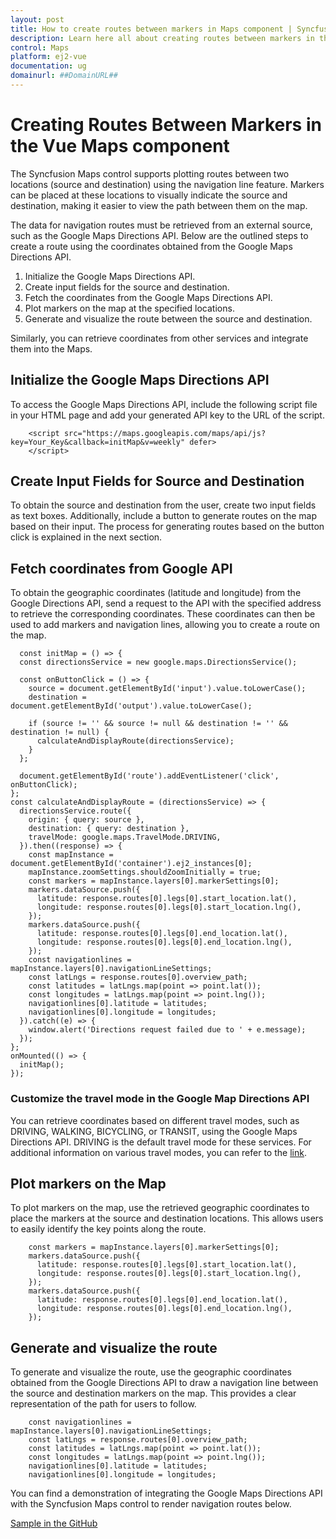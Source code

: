 ```yaml
---
layout: post
title: How to create routes between markers in Maps component | Syncfusion
description: Learn here all about creating routes between markers in the Syncfusion Vue Maps component of Syncfusion Essential JS 2 and more.
control: Maps 
platform: ej2-vue
documentation: ug
domainurl: ##DomainURL##
---
```


# Creating Routes Between Markers in the Vue Maps component

The Syncfusion Maps control supports plotting routes between two locations (source and destination) using the navigation line feature. Markers can be placed at these locations to visually indicate the source and destination, making it easier to view the path between them on the map.

The data for navigation routes must be retrieved from an external source, such as the Google Maps Directions API. Below are the outlined steps to create a route using the coordinates obtained from the Google Maps Directions API.

1. Initialize the Google Maps Directions API.
2. Create input fields for the source and destination.
3. Fetch the coordinates from the Google Maps Directions API.
4. Plot markers on the map at the specified locations.
5. Generate and visualize the route between the source and destination.

Similarly, you can retrieve coordinates from other services and integrate them into the Maps.

## Initialize the Google Maps Directions API

To access the Google Maps Directions API, include the following script file in your HTML page and add your generated API key to the URL of the script.

```
    <script src="https://maps.googleapis.com/maps/api/js?key=Your_Key&callback=initMap&v=weekly" defer>
    </script>

```

## Create Input Fields for Source and Destination

To obtain the source and destination from the user, create two input fields as text boxes. Additionally, include a button to generate routes on the map based on their input. The process for generating routes based on the button click is explained in the next section.

## Fetch coordinates from Google API

To obtain the geographic coordinates (latitude and longitude) from the Google Directions API, send a request to the API with the specified address to retrieve the corresponding coordinates. These coordinates can then be used to add markers and navigation lines, allowing you to create a route on the map.

```
  const initMap = () => {
  const directionsService = new google.maps.DirectionsService();
  
  const onButtonClick = () => {
    source = document.getElementById('input').value.toLowerCase();
    destination = document.getElementById('output').value.toLowerCase();
    
    if (source != '' && source != null && destination != '' && destination != null) {
      calculateAndDisplayRoute(directionsService);
    }
  };
  
  document.getElementById('route').addEventListener('click', onButtonClick);
};
const calculateAndDisplayRoute = (directionsService) => {
  directionsService.route({
    origin: { query: source },
    destination: { query: destination },
    travelMode: google.maps.TravelMode.DRIVING,
  }).then((response) => {
    const mapInstance = document.getElementById('container').ej2_instances[0];
    mapInstance.zoomSettings.shouldZoomInitially = true;
    const markers = mapInstance.layers[0].markerSettings[0];
    markers.dataSource.push({
      latitude: response.routes[0].legs[0].start_location.lat(),
      longitude: response.routes[0].legs[0].start_location.lng(),
    });
    markers.dataSource.push({
      latitude: response.routes[0].legs[0].end_location.lat(),
      longitude: response.routes[0].legs[0].end_location.lng(),
    });
    const navigationlines = mapInstance.layers[0].navigationLineSettings;
    const latLngs = response.routes[0].overview_path;
    const latitudes = latLngs.map(point => point.lat());
    const longitudes = latLngs.map(point => point.lng());    
    navigationlines[0].latitude = latitudes;
    navigationlines[0].longitude = longitudes;
  }).catch((e) => {
    window.alert('Directions request failed due to ' + e.message);
  });
};
onMounted(() => {
  initMap();
});

```

### Customize the travel mode in the Google Map Directions API

You can retrieve coordinates based on different travel modes, such as DRIVING, WALKING, BICYCLING, or TRANSIT, using the Google Maps Directions API. DRIVING is the default travel mode for these services. For additional information on various travel modes, you can refer to the [link](https://developers.google.com/maps/documentation/javascript/directions#TravelModes).

## Plot markers on the Map

To plot markers on the map, use the retrieved geographic coordinates to place the markers at the source and destination locations. This allows users to easily identify the key points along the route.

```
    const markers = mapInstance.layers[0].markerSettings[0];
    markers.dataSource.push({
      latitude: response.routes[0].legs[0].start_location.lat(),
      longitude: response.routes[0].legs[0].start_location.lng(),
    });
    markers.dataSource.push({
      latitude: response.routes[0].legs[0].end_location.lat(),
      longitude: response.routes[0].legs[0].end_location.lng(),
    });

```

## Generate and visualize the route

To generate and visualize the route, use the geographic coordinates obtained from the Google Directions API to draw a navigation line between the source and destination markers on the map. This provides a clear representation of the path for users to follow.

```
    const navigationlines = mapInstance.layers[0].navigationLineSettings;
    const latLngs = response.routes[0].overview_path;
    const latitudes = latLngs.map(point => point.lat());
    const longitudes = latLngs.map(point => point.lng());    
    navigationlines[0].latitude = latitudes;
    navigationlines[0].longitude = longitudes;

```

You can find a demonstration of integrating the Google Maps Directions API with the Syncfusion Maps control to render navigation routes below.

[Sample in the GitHub](https://github.com/SyncfusionExamples/how-to-create-a-route-between-the-markers-in-the-Vue-maps)
